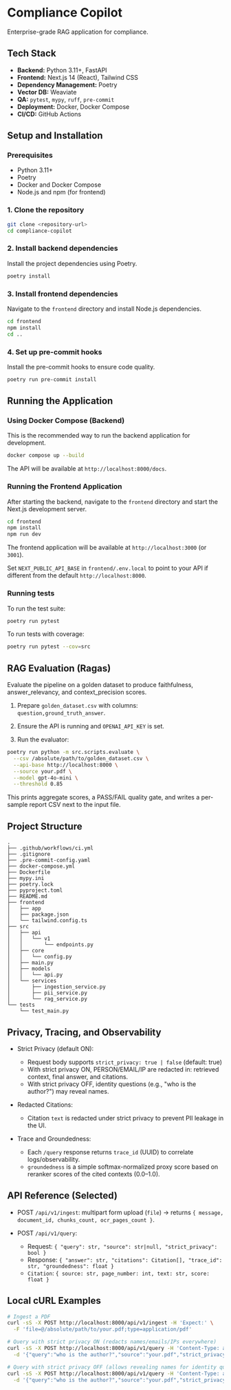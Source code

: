 # Compliance Copilot

Enterprise-grade RAG application for compliance.

## Tech Stack

- **Backend:** Python 3.11+, FastAPI
- **Frontend:** Next.js 14 (React), Tailwind CSS
- **Dependency Management:** Poetry
- **Vector DB:** Weaviate
- **QA:** `pytest`, `mypy`, `ruff`, `pre-commit`
- **Deployment:** Docker, Docker Compose
- **CI/CD:** GitHub Actions

## Setup and Installation

### Prerequisites

- Python 3.11+
- Poetry
- Docker and Docker Compose
- Node.js and npm (for frontend)

### 1. Clone the repository

```bash
git clone <repository-url>
cd compliance-copilot
```

### 2. Install backend dependencies

Install the project dependencies using Poetry.

```bash
poetry install
```

### 3. Install frontend dependencies

Navigate to the `frontend` directory and install Node.js dependencies.

```bash
cd frontend
npm install
cd ..
```

### 4. Set up pre-commit hooks

Install the pre-commit hooks to ensure code quality.

```bash
poetry run pre-commit install
```

## Running the Application

### Using Docker Compose (Backend)

This is the recommended way to run the backend application for development.

```bash
docker compose up --build
```

The API will be available at `http://localhost:8000/docs`.

### Running the Frontend Application

After starting the backend, navigate to the `frontend` directory and start the Next.js development server.

```bash
cd frontend
npm install
npm run dev
```

The frontend application will be available at `http://localhost:3000` (or `3001`).

Set `NEXT_PUBLIC_API_BASE` in `frontend/.env.local` to point to your API if different from the default `http://localhost:8000`.

### Running tests

To run the test suite:

```bash
poetry run pytest
```

To run tests with coverage:

```bash
poetry run pytest --cov=src
```

## RAG Evaluation (Ragas)

Evaluate the pipeline on a golden dataset to produce faithfulness, answer_relevancy, and context_precision scores.

1) Prepare `golden_dataset.csv` with columns: `question,ground_truth_answer`.

2) Ensure the API is running and `OPENAI_API_KEY` is set.

3) Run the evaluator:

```bash
poetry run python -m src.scripts.evaluate \
  --csv /absolute/path/to/golden_dataset.csv \
  --api-base http://localhost:8000 \
  --source your.pdf \
  --model gpt-4o-mini \
  --threshold 0.85
```

This prints aggregate scores, a PASS/FAIL quality gate, and writes a per-sample report CSV next to the input file.

## Project Structure

```
. 
├── .github/workflows/ci.yml
├── .gitignore
├── .pre-commit-config.yaml
├── docker-compose.yml
├── Dockerfile
├── mypy.ini
├── poetry.lock
├── pyproject.toml
├── README.md
├── frontend
│   ├── app
│   ├── package.json
│   └── tailwind.config.ts
├── src
│   ├── api
│   │   └── v1
│   │       └── endpoints.py
│   ├── core
│   │   └── config.py
│   ├── main.py
│   ├── models
│   │   └── api.py
│   └── services
│       ├── ingestion_service.py
│       ├── pii_service.py
│       └── rag_service.py
└── tests
    └── test_main.py
```

## Privacy, Tracing, and Observability

- Strict Privacy (default ON):
  - Request body supports `strict_privacy: true | false` (default: true)
  - With strict privacy ON, PERSON/EMAIL/IP are redacted in: retrieved context, final answer, and citations.
  - With strict privacy OFF, identity questions (e.g., "who is the author?") may reveal names.

- Redacted Citations:
  - Citation `text` is redacted under strict privacy to prevent PII leakage in the UI.

- Trace and Groundedness:
  - Each `/query` response returns `trace_id` (UUID) to correlate logs/observability.
  - `groundedness` is a simple softmax-normalized proxy score based on reranker scores of the cited contexts (0.0–1.0).

## API Reference (Selected)

- POST `/api/v1/ingest`: multipart form upload (`file`) → returns `{ message, document_id, chunks_count, ocr_pages_count }`.

- POST `/api/v1/query`:
  - Request: `{ "query": str, "source": str|null, "strict_privacy": bool }`
  - Response: `{ "answer": str, "citations": Citation[], "trace_id": str, "groundedness": float }`
  - `Citation`: `{ source: str, page_number: int, text: str, score: float }`

## Local cURL Examples

```bash
# Ingest a PDF
curl -sS -X POST http://localhost:8000/api/v1/ingest -H 'Expect:' \
  -F 'file=@/absolute/path/to/your.pdf;type=application/pdf'

# Query with strict privacy ON (redacts names/emails/IPs everywhere)
curl -sS -X POST http://localhost:8000/api/v1/query -H 'Content-Type: application/json' \
  -d '{"query":"who is the author?","source":"your.pdf","strict_privacy":true}'

# Query with strict privacy OFF (allows revealing names for identity questions)
curl -sS -X POST http://localhost:8000/api/v1/query -H 'Content-Type: application/json' \
  -d '{"query":"who is the author?","source":"your.pdf","strict_privacy":false}'
```